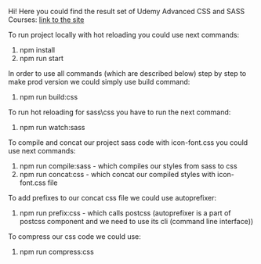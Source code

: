 Hi!
Here you could find the result set of Udemy Advanced CSS and SASS Courses:
[link to the site](https://glareone.github.io/Advanced-CSS_Layouts-Natours-Frontend-Portfolio-Project)

To run project locally with hot reloading you could use next commands:
1. npm install
2. npm run start

In order to use all commands (which are described below) step by step to make prod version
we could simply use build command:
1. npm run build:css

To run hot reloading for sass\css you have to run the next command:
1. npm run watch:sass

To compile and concat our project sass code with icon-font.css you could use next commands:
1. npm run compile:sass - which compiles our styles from sass to css
2. npm run concat:css - which concat our compiled styles with icon-font.css file

To add prefixes to our concat css file we could use autoprefixer:
1. npm run prefix:css - which calls postcss (autoprefixer is a part of postcss component and we need to use 
its cli (command line interface))

To compress our css code we could use:
1. npm run compress:css

